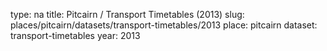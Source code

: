 type: na
title: Pitcairn / Transport Timetables (2013)
slug: places/pitcairn/datasets/transport-timetables/2013
place: pitcairn
dataset: transport-timetables
year: 2013
